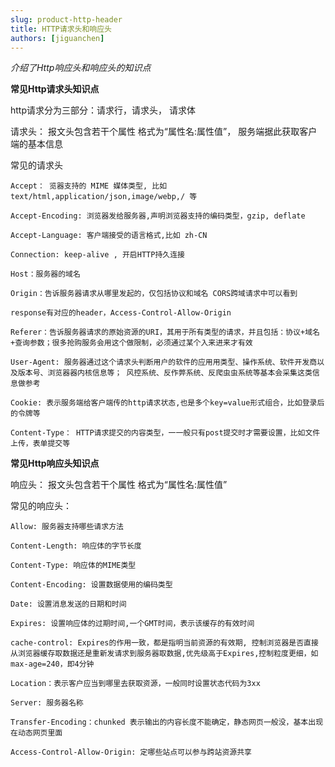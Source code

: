 ```yaml
---
slug: product-http-header
title: HTTP请求头和响应头
authors: [jiguanchen]
---
```


*介绍了Http响应头和响应头的知识点* <!--more-->

**常见Http请求头知识点**

http请求分为三部分：请求行，请求头， 请求体

请求头：
					报文头包含若干个属性 格式为“属性名:属性值”，
					服务端据此获取客户端的基本信息

常见的请求头

```http
Accept： 览器支持的 MIME 媒体类型, 比如 text/html,application/json,image/webp,/ 等

Accept-Encoding: 浏览器发给服务器,声明浏览器支持的编码类型，gzip, deflate

Accept-Language: 客户端接受的语言格式,比如 zh-CN

Connection: keep-alive , 开启HTTP持久连接

Host：服务器的域名

Origin：告诉服务器请求从哪里发起的，仅包括协议和域名 CORS跨域请求中可以看到

response有对应的header，Access-Control-Allow-Origin

Referer：告诉服务器请求的原始资源的URI，其用于所有类型的请求，并且包括：协议+域名+查询参数；很多抢购服务会用这个做限制，必须通过某个⼊来进来才有效

User-Agent: 服务器通过这个请求头判断用户的软件的应⽤用类型、操作系统、软件开发商以及版本号、浏览器器内核信息等； 风控系统、反作弊系统、反爬⾍虫系统等基本会采集这类信息做参考

Cookie: 表示服务端给客户端传的http请求状态,也是多个key=value形式组合，比如登录后的令牌等

Content-Type： HTTP请求提交的内容类型，⼀一般只有post提交时才需要设置，比如文件上传，表单提交等
```

**常见Http响应头知识点**

响应头：
					报⽂头包含若干个属性 格式为“属性名:属性值”

常见的响应头：

```http
Allow: 服务器支持哪些请求方法

Content-Length: 响应体的字节⻓度

Content-Type: 响应体的MIME类型

Content-Encoding: 设置数据使用的编码类型

Date: 设置消息发送的日期和时间

Expires: 设置响应体的过期时间,一个GMT时间，表示该缓存的有效时间

cache-control: Expires的作用一致，都是指明当前资源的有效期, 控制浏览器是否直接从浏览器缓存取数据还是重新发请求到服务器取数据,优先级高于Expires,控制粒度更细，如max-age=240，即4分钟

Location：表示客户应当到哪里去获取资源，⼀般同时设置状态代码为3xx

Server: 服务器名称

Transfer-Encoding：chunked 表示输出的内容长度不能确定，静态网页一般没，基本出现在动态网页里面

Access-Control-Allow-Origin: 定哪些站点可以参与跨站资源共享
```

